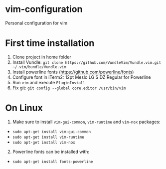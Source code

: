 # vim-configuration
Personal configuration for vim

# First time installation
1. Clone project in home folder
2. Install Vundle: `git clone https://github.com/VundleVim/Vundle.vim.git ~/.vim/bundle/Vundle.vim`
3. Install powerline fonts (https://github.com/powerline/fonts)
4. Configure font in iTerm2: 12pt Meslo LG S DZ Regular for Powerline
5. Run `vim` and execute `PluginInstall`
6. Fix git: `git config --global core.editor /usr/bin/vim`

# On Linux
1. Make sure to install `vim-gui-common`, `vim-runtime` and `vim-nox` packages:
- `sudo apt-get install vim-gui-common`
- `sudo apt-get install vim-runtime`
- `sudo apt-get install vim-nox`
2. Powerline fonts can be installed with:
- `sudo apt-get install fonts-powerline`
